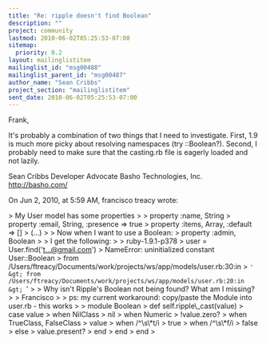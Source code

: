 ```yaml
---
title: "Re: ripple doesn't find Boolean"
description: ""
project: community
lastmod: 2010-06-02T05:25:53-07:00
sitemap:
  priority: 0.2
layout: mailinglistitem
mailinglist_id: "msg00488"
mailinglist_parent_id: "msg00487"
author_name: "Sean Cribbs"
project_section: "mailinglistitem"
sent_date: 2010-06-02T05:25:53-07:00
---
```



Frank,

It's probably a combination of two things that I need to investigate. First, 
1.9 is much more picky about resolving namespaces (try ::Boolean?). Second, I 
probably need to make sure that the casting.rb file is eagerly loaded and not 
lazily.

Sean Cribbs 
Developer Advocate
Basho Technologies, Inc.
http://basho.com/

On Jun 2, 2010, at 5:59 AM, francisco treacy wrote:

&gt; My User model has some properties
&gt; 
&gt; property :name, String
&gt; property :email, String, :presence =&gt; true
&gt; property :items, Array, :default =&gt; []
&gt; (...)
&gt; 
&gt; Now when I want to use a Boolean:
&gt; property :admin, Boolean
&gt; 
&gt; I get the following:
&gt; 
&gt; ruby-1.9.1-p378 &gt; user = User.find('t...@gmail.com')
&gt; NameError: uninitialized constant User::Boolean
&gt; from /Users/ftreacy/Documents/work/projects/ws/app/models/user.rb:30:in
&gt; `'
&gt; from /Users/ftreacy/Documents/work/projects/ws/app/models/user.rb:20:in
&gt; `'
&gt; 
&gt; Why isn't Ripple's Boolean not being found? What am I missing?
&gt; 
&gt; Francisco
&gt; 
&gt; ps: my current workaround: copy/paste the Module into user.rb - this works
&gt; 
&gt; module Boolean
&gt; def self.ripple\\_cast(value)
&gt; case value
&gt; when NilClass
&gt; nil
&gt; when Numeric
&gt; !value.zero?
&gt; when TrueClass, FalseClass
&gt; value
&gt; when /^\\s\\*t/i
&gt; true
&gt; when /^\\s\\*f/i
&gt; false
&gt; else
&gt; value.present?
&gt; end
&gt; end
&gt; end
&gt; 
